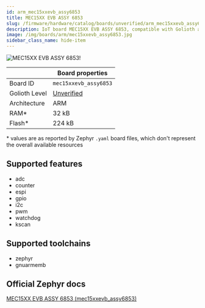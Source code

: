 ```yaml
---
id: arm_mec15xxevb_assy6853
title: MEC15XX EVB ASSY 6853
slug: /firmware/hardware/catalog/boards/unverified/arm_mec15xxevb_assy6853
description: IoT board MEC15XX EVB ASSY 6853, compatible with Golioth at unverified level.
image: /img/boards/arm/mec15xxevb_assy6853.jpg
sidebar_class_name: hide-item
---
```


[//]: # (This is an auto-generated file, do not edit! Changes to it will be lost upon re-generation)

![MEC15XX EVB ASSY 6853!](/img/boards/arm/mec15xxevb_assy6853.jpg "MEC15XX EVB ASSY 6853")

|                | Board properties     |
| -------------  | -------------------- |
| Board ID       | `mec15xxevb_assy6853` |
| Golioth Level  | [Unverified](/firmware/hardware#unverified-boards) |
| Architecture   | ARM |
| RAM*           | 32 kB |
| Flash*         | 224 kB |

\* values are as reported by Zephyr `.yaml` board files, which don't represent the overall available resources



## Supported features

* adc
* counter
* espi
* gpio
* i2c
* pwm
* watchdog
* kscan

## Supported toolchains

* zephyr
* gnuarmemb

## Official Zephyr docs

[MEC15XX EVB ASSY 6853 (mec15xxevb_assy6853)](https://docs.zephyrproject.org/latest/boards/arm/mec15xxevb_assy6853/doc/index.html)
